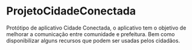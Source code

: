 # ProjetoCidadeConectada
Protótipo de aplicativo Cidade Conectada, o aplicativo tem o objetivo de melhorar a comunicação entre comunidade e prefeitura. Bem como disponibilizar alguns recursos que podem ser usadas pelos cidadãos.
